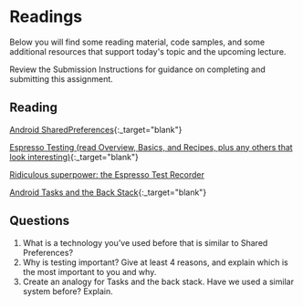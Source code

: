 # Readings

Below you will find some reading material, code samples, and some additional resources that support today's topic and the upcoming lecture.

Review the Submission Instructions for guidance on completing and submitting this assignment.

## Reading

[Android SharedPreferences](https://developer.android.com/training/data-storage/shared-preferences){:_target="blank"}

<!-- Mix it up! Create the questions with pointed answers, fill in the blank, or opinion/open ended -->

[Espresso Testing (read Overview, Basics, and Recipes, plus any others that look interesting)](https://developer.android.com/training/testing/espresso){:_target="blank"}

<!-- Mix it up! Create the questions with pointed answers, fill in the blank, or opinion/open ended -->

[Ridiculous superpower: the Espresso Test Recorder](https://developer.android.com/studio/test/espresso-test-recorder)

<!-- Mix it up! Create the questions with pointed answers, fill in the blank, or opinion/open ended -->

[Android Tasks and the Back Stack](https://developer.android.com/guide/components/activities/tasks-and-back-stack){:_target="blank"}

## Questions
1. What is a technology you’ve used before that is similar to Shared Preferences?
2. Why is testing important? Give at least 4 reasons, and explain which is the most important to you and why.
3. Create an analogy for Tasks and the back stack. Have we used a similar system before? Explain.

<!-- Mix it up! Create the questions with pointed answers, fill in the blank, or opinion/open ended -->
